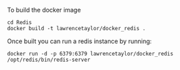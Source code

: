 To build the docker image

	cd Redis
	docker build -t lawrencetaylor/docker_redis .

Once built you can run a redis instance by running:

	docker run -d -p 6379:6379 lawrencetaylor/docker_redis /opt/redis/bin/redis-server

